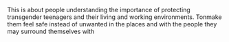 This is about people understanding the importance of protecting transgender teenagers and their living and working environments. Tonmake them feel safe instead of unwanted in the places and with 
the people they may surround themselves with

